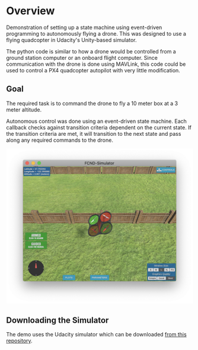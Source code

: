 # Overview
Demonstration of setting up a state machine using event-driven programming to autonomously flying a drone. This was designed to use a flying quadcopter in Udacity's Unity-based simulator. 

The python code is similar to how a drone would be controlled from a ground station computer or an onboard flight computer. Since communication with the drone is done using MAVLink, this code could be used to control a PX4 quadcopter autopilot with very little modification.

## Goal
The required task is to command the drone to fly a 10 meter box at a 3 meter altitude. 

Autonomous control was done using an event-driven state machine. Each callback checks against transition criteria dependent on the current state. If the transition criteria are met, it will transition to the next state and pass along any required commands to the drone.

![](image.png)

## Downloading the Simulator
The demo uses the Udacity simulator which can be downloaded [from this repository](https://github.com/udacity/FCND-Simulator-Releases/releases).





